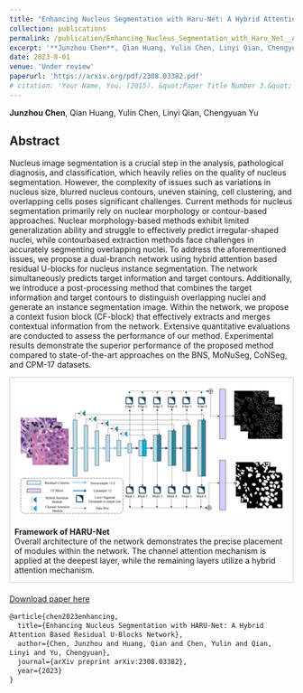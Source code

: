 ```yaml
---
title: "Enhancing Nucleus Segmentation with Haru-Net: A Hybrid Attention Based Residual U-Blocks Network"
collection: publications
permalink: /publication/Enhancing_Nucleus_Segmentation_with_Haru_Net__A_Hybrid_Attention_Based_Residual_U_Blocks_Network
excerpt: '**Junzhou Chen**, Qian Huang, Yulin Chen, Linyi Qian, Chengyuan Yu'
date: 2023-8-01
venue: 'Under review'
paperurl: 'https://arxiv.org/pdf/2308.03382.pdf'
# citation: 'Your Name, You. (2015). &quot;Paper Title Number 3.&quot; <i>Journal 1</i>. 1(3).'
---
```


**Junzhou Chen**, Qian Huang, Yulin Chen, Linyi Qian, Chengyuan Yu


## Abstract
 Nucleus image segmentation is a crucial step in the analysis, pathological diagnosis, and classification, which heavily relies on the quality of nucleus segmentation. However, the complexity of issues such as variations in nucleus size, blurred nucleus contours, uneven staining, cell clustering, and overlapping cells poses significant challenges. Current methods for nucleus segmentation primarily rely on nuclear morphology or contour-based approaches. Nuclear morphology-based methods exhibit limited generalization ability and struggle to effectively predict irregular-shaped nuclei, while contourbased extraction methods face challenges in accurately segmenting overlapping nuclei. To address the aforementioned issues, we propose a dual-branch network using hybrid attention based residual U-blocks for nucleus instance segmentation. The network simultaneously predicts target information and target contours. Additionally, we introduce a post-processing method that combines the target information and target contours to distinguish overlapping nuclei and generate an instance segmentation image. Within the network, we propose a context fusion block (CF-block) that effectively extracts and merges contextual information from the network. Extensive quantitative evaluations are conducted to assess the performance of our method. Experimental results demonstrate the superior performance of the proposed method compared to state-of-the-art approaches on the BNS, MoNuSeg, CoNSeg, and CPM-17 datasets.

 <div style="border: 1px solid #ccc; padding: 8px; margin-bottom: 20px;">
  <img src="../images/NetWork.svg" alt="">
  <br>
  <p style="margin-top: 10px;margin-bottom: 5px;"> 
  <strong>Framework of HARU-Net </strong> <br style="margin-bottom: 10px;">  Overall architecture of the network demonstrates the precise placement of modules within the network. The channel attention mechanism is applied at the deepest layer, while the remaining layers utilize a hybrid attention mechanism.</p>
</div>


 [Download paper here](https://arxiv.org/pdf/2308.03382.pdf)
 
```
@article{chen2023enhancing,
  title={Enhancing Nucleus Segmentation with HARU-Net: A Hybrid Attention Based Residual U-Blocks Network},
  author={Chen, Junzhou and Huang, Qian and Chen, Yulin and Qian, Linyi and Yu, Chengyuan},
  journal={arXiv preprint arXiv:2308.03382},
  year={2023}
}
```

<!-- Recommended citation: Your Name, You. (2015). "Paper Title Number 3." <i>Journal 1</i>. 1(3). -->